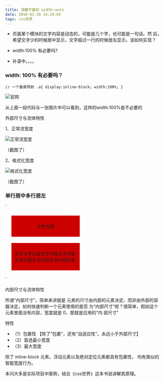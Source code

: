 ```yaml
---
title: 深藏不露的 width:auto
date: 2018-03-30 14:24:03
tags: css世界
---
```


* 页面某个模块的文字内容是动态的，可能是几个字，也可能是一句话。然 后，希望文字少的时候居中显示，文字超过一行的时候居左显示。该如何实现？ 

* width:100% 有必要吗?

* 补录中。。。。

<!-- more -->

### width: 100% 有必要吗？

`
// 一个垂直导航
.a{
	display:inline-block;
	width:100%;
}
`

![官网](../css/images/20180330144843.png)

从上面一段代码与一张图片中可以看到，这样的width:100%是不必要的


外部尺寸与流体特性 

1、正常流宽度 

![正常流宽度](../css/images/20180330145145.png)

（截图了）

2、格式化宽度

![格式化宽度](../css/images/20180330145549.png)

（截图了）

### 单行居中多行居左

`
<style>
.box {
  width:200px;
  margin:20px;
  padding: 10px;
  background-color: #cd0000;
  text-align: center;
}
.content {
  display: inline-block;
  text-align: left;
}
</style>
<div class="box">
  <p id="conMore" class="content">文字内容</p>
</div>
<div class="box">
  <p id="conMore" class="content">文字文字内容文字内容文字内容文字内容文字内容文字内容内容</p>
</div>
`

内部尺寸与流体特性

所谓“内部尺寸”，简单来讲就是 元素的尺寸由内部的元素决定，而非由外部的容器决定。如何快速判断一个元素使用的是否 为“内部尺寸”呢？很简单，假如这个元素里面没有内容，宽度就是 0，那就是应用的“内 部尺寸” 

特性

* （1）包裹性 【除了“包裹”，还有“自适应性”。永远小于外部尺寸】
* （2）首选最小宽度
* （3）最大宽度

除了 inline-block 元素，浮动元素以及绝对定位元素都具有包裹性， 均有类似的智能宽度行为。 

本问大多是实际项目中案例，结合《css世界》这本书说讲解其原理。